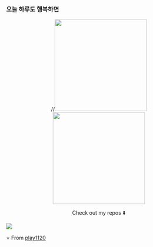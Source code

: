 
### 오늘 하루도 행복하면  

<p align="center">
  //<img width="250" src="https://media.giphy.com/media/jIgXf4hgbHCeKiXpvt/giphy.gif">
   <img width="250" src="https://drive.google.com/file/d/1Fcx9EJdsfcocWlzE1LYoqG_vP1satgCh/view">
</p>


<p align="center">
Check out my repos ⬇️  
</p>

![](https://visitor-badge.glitch.me/badge?page_id=ari-hacks.ari-hacks)

⭐️ From [play1120](https://velog.io/@play1120)
